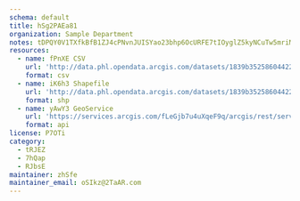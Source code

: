 ```yaml
---
schema: default
title: hSg2PAEa81 
organization: Sample Department 
notes: tDPQY0V1TXfkBfB1ZJ4cPNvnJUISYao23bhp6OcURFE7tIOyglZ5kyNCuTw5mriMal2RHqwjpsSzGueH0DdjWhQFm9bxXr6o48s8 
resources:
  - name: fPnXE CSV
    url: 'http://data.phl.opendata.arcgis.com/datasets/1839b35258604422b0b520cbb668df0d_0.csv'
    format: csv
  - name: iK6h3 Shapefile
    url: 'http://data.phl.opendata.arcgis.com/datasets/1839b35258604422b0b520cbb668df0d_0.zip'
    format: shp
  - name: yAwY3 GeoService
    url: 'https://services.arcgis.com/fLeGjb7u4uXqeF9q/arcgis/rest/services/Air_Monitoring_Stations/FeatureServer/0/query'
    format: api
license: P7OTi 
category:
  - tRJEZ 
  - 7hQap 
  - RJbsE 
maintainer: zhSfe  
maintainer_email: oSIkz@2TaAR.com
---
```


